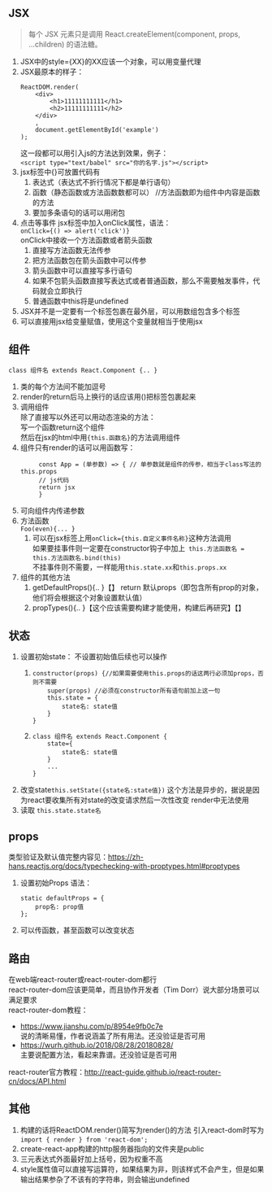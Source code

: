 ## JSX
> 每个 JSX 元素只是调用 React.createElement(component, props, ...children) 的语法糖。
1. JSX中的style={XX}的XX应该一个对象，可以用变量代理
1. JSX最原本的样子：
   ```
   ReactDOM.render(
       <div>
           <h1>11111111111</h1>
           <h2>11111111111</h2>
       </div>
       ,
       document.getElementById('example')
   );
   ```
   这一段都可以用引入js的方法达到效果，例子：  
   `<script type="text/babel" src="你的名字.js"></script>`
1. jsx标签中{}可放置代码有
    1. 表达式（表达式不折行情况下都是单行语句）
    1. 函数（静态函数或方法函数数都可以）  //方法函数即为组件中内容是函数的方法
    1. 要加多条语句的话可以用闭包
1. 点击等事件
   jsx标签中加入onClick属性，语法：  
   `onClick={() => alert('click')}`  
   onClick中接收一个方法函数或者箭头函数  
   1. 直接写方法函数无法传参
   1. 把方法函数包在箭头函数中可以传参
   1. 箭头函数中可以直接写多行语句
   1. 如果不包箭头函数直接写表达式或者普通函数，那么不需要触发事件，代码就会立即执行
   1. 普通函数中this将是undefined
1. JSX并不是一定要有一个标签包裹在最外层，可以用数组包含多个标签
1. 可以直接用jsx给变量赋值，使用这个变量就相当于使用jsx


## 组件
`class 组件名 extends React.Component {.. }`
1. 类的每个方法间不能加逗号
1. render的return后马上换行的话应该用()把标签包裹起来 
1. 调用组件  
   除了直接写以外还可以用动态渲染的方法：  
   写一个函数return这个组件  
   然后在jsx的html中用`{this.函数名}`的方法调用组件  
1. 组件只有render的话可以用函数写：     
   ```      
        const App = (单参数) => { // 单参数就是组件的传参，相当于class写法的this.props
	    // js代码
	    return jsx
        }
   ```
1. 可向组件内传递参数  
1. 方法函数    
   `Foo(even){... }`
   1. 可以在jsx标签上用`onClick={this.自定义事件名称}`这种方法调用    
      如果要挂事件则一定要在constructor钩子中加上` this.方法函数名 = this.方法函数名.bind(this)`    
      不挂事件则不需要，一样能用`this.state.xx`和`this.props.xx`
1. 组件的其他方法
	1. getDefaultProps(){.. }【】
	   return 默认props（即包含所有prop的对象，他们将会根据这个对象设置默认值）
	1. propTypes(){.. }【这个应该需要构建才能使用，构建后再研究】【】
	
	
## 状态
1. 设置初始state：
   不设置初始值后续也可以操作
    1. ```
       constructor(props) {//如果需要使用this.props的话这两行必须加props，否则不需要
           super(props) //必须在constructor所有语句前加上这一句
           this.state = { 
               state名: state值
           } 
       }
    1. ```
       class 组件名 extends React.Component {
           state={
               state名: state值
           }
           ...
       }
1. 改变state`this.setState({state名:state值})`
   这个方法是异步的，据说是因为react要收集所有对state的改变请求然后一次性改变
   render中无法使用
1. 读取 `this.state.state名`


## props
类型验证及默认值完整内容见：https://zh-hans.reactjs.org/docs/typechecking-with-proptypes.html#proptypes
1. 设置初始Props
   语法：
   ```
   static defaultProps = {
       prop名: prop值
   };
   ````
1. 可以传函数，甚至函数可以改变状态


## 路由
在web端react-router或react-router-dom都行  
react-router-dom应该更简单，而且协作开发者（Tim Dorr）说大部分场景可以满足要求  
react-router-dom教程：
- https://www.jianshu.com/p/8954e9fb0c7e  
  说的清晰易懂，作者说涵盖了所有用法。还没验证是否可用
- https://wurh.github.io/2018/08/28/20180828/  
  主要说配置方法，看起来靠谱。还没验证是否可用

react-router官方教程：http://react-guide.github.io/react-router-cn/docs/API.html  


## 其他
1. 构建的话将ReactDOM.render()简写为render()的方法
   引入react-dom时写为`
   import { render } from 'react-dom';
   `
1. create-react-app构建的http服务器指向的文件夹是public
1. 三元表达式外面最好加上括号，因为权重不高
1. style属性值可以直接写运算符，如果结果为非，则该样式不会产生，但是如果输出结果参杂了不该有的字符串，则会输出undefined
